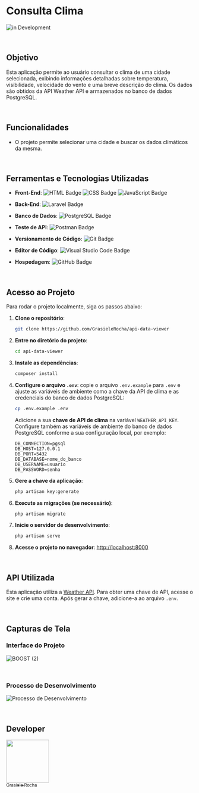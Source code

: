 # Consulta Clima
![in Development](https://img.shields.io/badge/Grasiele%20-%20Rocha-green) 


<br>


## Objetivo
Esta aplicação permite ao usuário consultar o clima de uma cidade selecionada, exibindo informações detalhadas sobre temperatura, visibilidade, velocidade do vento e uma breve descrição do clima. Os dados são obtidos da API Weather API e armazenados no banco de dados PostgreSQL.

<br>

## Funcionalidades

- O projeto permite selecionar uma cidade e buscar os dados climáticos da mesma.


  <br>

## Ferramentas e Tecnologias Utilizadas


- **Front-End**: ![HTML Badge](https://img.shields.io/badge/HTML-E34F26?style=for-the-badge&logo=html5&logoColor=white) ![CSS Badge](https://img.shields.io/badge/CSS-1572B6?style=for-the-badge&logo=css3&logoColor=white) ![JavaScript Badge](https://img.shields.io/badge/JavaScript-F7DF1E?style=for-the-badge&logo=javascript&logoColor=black)

- **Back-End**: ![Laravel Badge](https://img.shields.io/badge/Laravel-EF3E30?style=for-the-badge&logo=laravel&logoColor=white) 

- **Banco de Dados**: ![PostgreSQL Badge](https://img.shields.io/badge/PostgreSQL-336791?style=for-the-badge&logo=postgresql&logoColor=white) 

- **Teste de API**: ![Postman Badge](https://img.shields.io/badge/Postman-FF6C37?style=for-the-badge&logo=postman&logoColor=white) 

- **Versionamento de Código**: ![Git Badge](https://img.shields.io/badge/Git-F05032?style=for-the-badge&logo=git&logoColor=white) 

- **Editor de Código**: ![Visual Studio Code Badge](https://img.shields.io/badge/Visual%20Studio%20Code-007ACC?style=for-the-badge&logo=visual-studio-code&logoColor=white) 

- **Hospedagem**: ![GitHub Badge](https://img.shields.io/badge/GitHub-181717?style=for-the-badge&logo=github&logoColor=white)


    <br>

## Acesso ao Projeto

Para rodar o projeto localmente, siga os passos abaixo:

1. **Clone o repositório**:
   ```bash
   git clone https://github.com/GrasieleRocha/api-data-viewer
   ```

2. **Entre no diretório do projeto**:
   ```bash
   cd api-data-viewer
   ```

3. **Instale as dependências**:
   ```bash
   composer install
   ```

4. **Configure o arquivo `.env`**: copie o arquivo `.env.example` para `.env` e ajuste as variáveis de ambiente como a chave da API de clima e as credenciais do banco de dados PostgreSQL:
   ```bash
   cp .env.example .env
   ```

   Adicione a sua **chave de API de clima** na variável `WEATHER_API_KEY`.
   Configure também as variáveis de ambiente do banco de dados PostgreSQL conforme a sua configuração local, por exemplo:
     ```
     DB_CONNECTION=pgsql
     DB_HOST=127.0.0.1
     DB_PORT=5432
     DB_DATABASE=nome_do_banco
     DB_USERNAME=usuario
     DB_PASSWORD=senha
     ```

5. **Gere a chave da aplicação**:
   ```bash
   php artisan key:generate
   ```

6. **Execute as migrações (se necessário)**:
   ```bash
   php artisan migrate
   ```

7. **Inicie o servidor de desenvolvimento**:
   ```bash
   php artisan serve
   ```

8. **Acesse o projeto no navegador**:
   [http://localhost:8000](http://localhost:8000)

<br>

## API Utilizada
Esta aplicação utiliza a [Weather API](https://www.weatherapi.com/). Para obter uma chave de API, acesse o site e crie uma conta. Após gerar a chave, adicione-a ao arquivo `.env`.

<br>

## Capturas de Tela

### Interface do Projeto

![BOOST (2)](https://github.com/user-attachments/assets/828e12a7-52a8-4c16-a9cd-bb42eb8eb860)


<br>





### Processo de Desenvolvimento
![Processo de Desenvolvimento](link_para_imagem_do_processo_de_desenvolvimento)


<br>

## Developer

[<img src="https://avatars.githubusercontent.com/u/104076058?v=4" width=115><br><sub>Grasiele Rocha</sub>](https://github.com/GrasieleRocha) 
